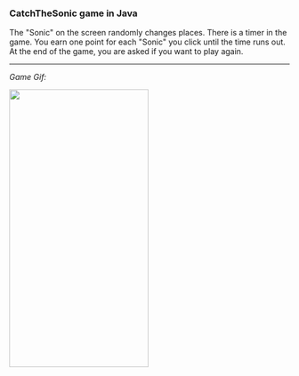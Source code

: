 ### CatchTheSonic game in Java

The "Sonic" on the screen randomly changes places. There is a timer in the game. You earn one point for each "Sonic" you click until the time runs out. At the end of the game, you are asked if you want to play again.

---

*Game Gif:*

<img src="gamePlayRecord.gif" width="250" height="500">
